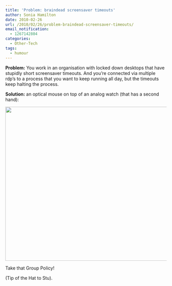 ```yaml
---
title: 'Problem: braindead screensaver timeouts'
author: Sonia Hamilton
date: 2010-02-26
url: /2010/02/26/problem-braindead-screensaver-timeouts/
email_notification:
  - 1267142804
categories:
  - Other-Tech
tags:
  - humour
---
```

**Problem:** You work in an organisation with locked down desktops that have stupidly short screensaver timeouts. And you&#8217;re connected via multiple rdp&#8217;s to a process that you want to keep running all day, but the timeouts keep halting the process.

**Solution:** an optical mouse on top of an analog watch (that has a second hand):

[<img class="aligncenter size-full wp-image-658" title="Mouse on jar" src="http://blog.snowfrog.net/wp-content/uploads/2010/02/photo_021810_001.jpg" alt="" width="640" height="480" />][1]

Take that Group Policy!

(Tip of the Hat to Stu).

 [1]: http://blog.snowfrog.net/wp-content/uploads/2010/02/photo_021810_001.jpg
